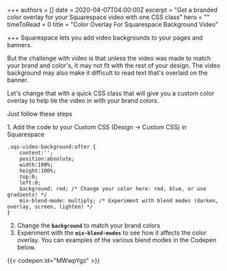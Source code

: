 +++
authors = []
date = 2020-04-07T04:00:00Z
excerpt = "Get a branded color overlay for your Squarespace video with one CSS class"
hero = ""
timeToRead = 0
title = "Color Overlay For Squarespace Background Video"

+++
Squarespace lets you add video backgrounds to your pages and banners.

But the challenge with video is that unless the video was made to match your brand and color's, it may not fit with the rest of your design. The video background may also make it difficult to read text that's overlaid on the banner.

Let's change that with a quick CSS class that will give you a custom color overlay to help tie the video in with your brand colors.

Just follow these steps

1\. Add the code to your Custom CSS (Design -> Custom CSS) in Squarespace

    .sqs-video-background:after {
    	content:'';
    	position:absolute;
    	width:100%;
    	height:100%;
    	top:0;
    	left:0;
    	background: red; /* Change your color here: red, blue, or use gradients! */
    	mix-blend-mode: multiply; /* Experiment with blend modes (darken, overlay, screen, lighten) */
    }

2. Change the **`background`** to match your brand colors
3. Experiment with the **`mix-blend-modes`** to see how it affects the color overlay. You can examples of the various blend modes in the Codepen below.

{{< codepen id="MWwpYgz" >}}